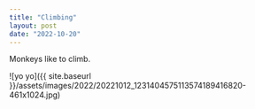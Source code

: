 ```yaml
---
title: "Climbing"
layout: post
date: "2022-10-20"
---
```


Monkeys like to climb.

![yo yo]({{ site.baseurl }}/assets/images/2022/20221012_1231404575113574189416820-461x1024.jpg)
